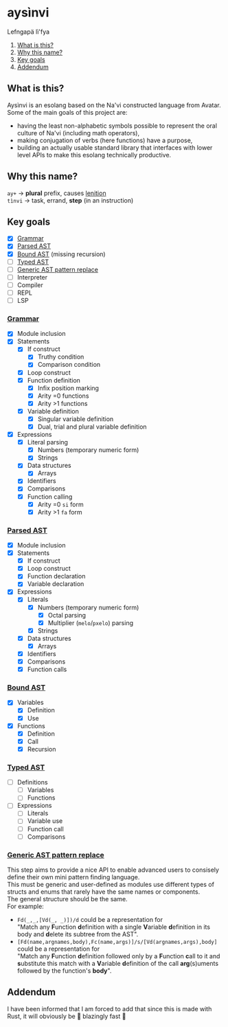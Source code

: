 # aysìnvi
Lefngapä lì'fya

1. [What is this?](#what-is-this?)
2. [Why this name?](#why-this-name?)
3. [Key goals](#key-goals)
4. [Addendum](#addendum)

## What is this?
Aysìnvi is an esolang based on the Na'vi constructed language from Avatar.
Some of the main goals of this project are:
 - having the least non-alphabetic symbols possible to represent the oral culture of Na'vi (including math operators),
 - making conjugation of verbs (here functions) have a purpose,
 - building an actually usable standard library that interfaces with lower level APIs to make this esolang technically productive.

## Why this name?
`ay+` -> **plural** prefix, causes [lenition](https://en.wikipedia.org/wiki/Lenition)  
`tìnvi` -> task, errand, **step** (in an instruction)

## Key goals
 - [x] [Grammar](#grammar)
 - [x] [Parsed AST](#parsed-ast)
 - [x] [Bound AST](#bound-ast) (missing recursion)
 - [ ] [Typed AST](#typed-ast)
 - [ ] [Generic AST pattern replace](#generic-ast-pattern-replace)
 - [ ] Interpreter
 - [ ] Compiler
 - [ ] REPL
 - [ ] LSP

### [Grammar](#progress)
 - [x] Module inclusion
 - [x] Statements
   - [x] If construct
     - [x] Truthy condition
     - [x] Comparison condition 
   - [x] Loop construct
   - [x] Function definition
     - [x] Infix position marking
     - [x] Arity =0 functions
     - [x] Arity >1 functions
   - [x] Variable definition
     - [x] Singular variable definition
     - [x] Dual, trial and plural variable definition
 - [x] Expressions
   - [x] Literal parsing
     - [x] Numbers (temporary numeric form)
     - [x] Strings
   - [x] Data structures
     - [x] Arrays
   - [x] Identifiers
   - [x] Comparisons
   - [x] Function calling
     - [x] Arity =0 `si` form
     - [x] Arity >1 `fa` form

### [Parsed AST](#progress)
 - [x] Module inclusion
 - [x] Statements
   - [x] If construct
   - [x] Loop construct
   - [x] Function declaration
   - [x] Variable declaration
 - [x] Expressions
   - [x] Literals
     - [x] Numbers (temporary numeric form)
       - [x] Octal parsing
       - [x] Multiplier (`melo`/`pxelo`) parsing
     - [x] Strings
   - [x] Data structures
     - [x] Arrays
   - [x] Identifiers
   - [x] Comparisons
   - [x] Function calls

### [Bound AST](#progress)
 - [x] Variables
   - [x] Definition
   - [x] Use
 - [x] Functions 
   - [x] Definition
   - [x] Call
   - [x] Recursion

### [Typed AST](#progress)
 - [ ] Definitions
   - [ ] Variables
   - [ ] Functions
 - [ ] Expressions
   - [ ] Literals
   - [ ] Variable use
   - [ ] Function call
   - [ ] Comparisons

### [Generic AST pattern replace](#progress)
This step aims to provide a nice API to enable advanced users to consisely define their own mini pattern finding language.  
This must be generic and user-defined as modules use different types of structs and enums that rarely have the same names or components.  
The general structure should be the same.  
For example:
 - `Fd(_,_,[Vd(_, _)])/d` could be a representation for  
 "Match any **F**unction **d**efinition with a single **V**ariable **d**efinition in its body and **d**elete its subtree from the AST".
 - `[Fd(name,argnames,body),Fc(name,args)]/s/[Vd(argnames,args),body]` could be a representation for  
 "Match any **F**unction **d**efinition followed only by a **F**unction **c**all to it and **s**ubstitute this match with a 
 **V**ariable **d**efinition of the call **arg**(s)uments followed by the function's **body**".

## Addendum
I have been informed that I am forced to add that since this is made with Rust, it will obviously be 🚀 blazingly fast 🚀
